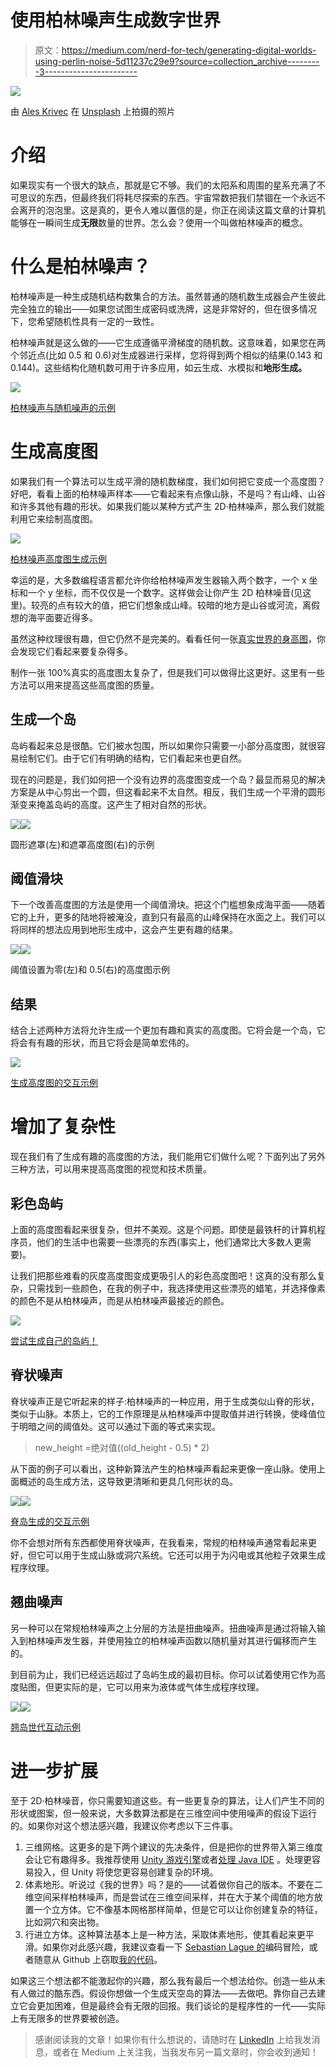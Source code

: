 # 使用柏林噪声生成数字世界

> 原文：<https://medium.com/nerd-for-tech/generating-digital-worlds-using-perlin-noise-5d11237c29e9?source=collection_archive---------3----------------------->

![](img/9dfc46315430408a2f69f306d969c0fb.png)

由 [Ales Krivec](https://unsplash.com/@aleskrivec?utm_source=medium&utm_medium=referral) 在 [Unsplash](https://unsplash.com?utm_source=medium&utm_medium=referral) 上拍摄的照片

# 介绍

如果现实有一个很大的缺点，那就是它不够。我们的太阳系和周围的星系充满了不可思议的东西，但最终我们将耗尽探索的东西。宇宙常数把我们禁锢在一个永远不会离开的泡泡里。这是真的，更令人难以置信的是，你正在阅读这篇文章的计算机能够在一瞬间生成**无限**数量的世界。怎么会？使用一个叫做柏林噪声的概念。

# 什么是柏林噪声？

柏林噪声是一种生成随机结构数集合的方法。虽然普通的随机数生成器会产生彼此完全独立的输出——如果您试图生成密码或洗牌，这是非常好的，但在很多情况下，您希望随机性具有一定的一致性。

柏林噪声就是这么做的——它生成遵循平滑梯度的随机数。这意味着，如果您在两个邻近点(比如 0.5 和 0.6)对生成器进行采样，您将得到两个相似的结果(0.143 和 0.144)。这些结构化随机数可用于许多应用，如云生成、水模拟和**地形生成。**

![](img/fad25f8575a41cefac067fc6ea4fc971.png)

[柏林噪声与随机噪声的示例](https://editor.p5js.org/Nova_Studios/sketches/dVlsI-pgG)

# 生成高度图

如果我们有一个算法可以生成平滑的随机数梯度，我们如何把它变成一个高度图？好吧，看看上面的柏林噪声样本——它看起来有点像山脉，不是吗？有山峰、山谷和许多其他有趣的形状。如果我们能以某种方式产生 2D·柏林噪声，那么我们就能利用它来绘制高度图。

![](img/5cb82dbed1575256250b9b90a0a9cd48.png)

[柏林噪声高度图生成示例](https://editor.p5js.org/Nova_Studios/sketches/0y_d704QM)

幸运的是，大多数编程语言都允许你给柏林噪声发生器输入两个数字，一个 x 坐标和一个 y 坐标，而不仅仅是一个数字。这样做会让你产生 2D 柏林噪音(见这里)。较亮的点有较大的值，把它们想象成山峰。较暗的地方是山谷或河流，离假想的海平面要近得多。

虽然这种纹理很有趣，但它仍然不是完美的。看看任何一张[真实世界的身高图](https://tangrams.github.io/heightmapper)，你会发现它们看起来要复杂得多。

制作一张 100%真实的高度图太复杂了，但是我们可以做得比这更好。这里有一些方法可以用来提高这些高度图的质量。

## 生成一个岛

岛屿看起来总是很酷。它们被水包围，所以如果你只需要一小部分高度图，就很容易绘制它们。由于它们有明确的结构，它们看起来也更自然。

现在的问题是，我们如何把一个没有边界的高度图变成一个岛？最显而易见的解决方案是从中心剪出一个圆，但这看起来不太自然。相反，我们生成一个平滑的圆形渐变来掩盖岛屿的高度。这产生了相对自然的形状。

![](img/d0db0d4024b6d4fa7befb6e0f2f8168d.png)![](img/6121900655d589ce272253bea25f8a96.png)

圆形遮罩(左)和遮罩高度图(右)的示例

## 阈值滑块

下一个改善高度图的方法是使用一个阈值滑块。把这个门槛想象成海平面——随着它的上升，更多的陆地将被淹没，直到只有最高的山峰保持在水面之上。我们可以将同样的想法应用到地形生成中，这会产生更有趣的结果。

![](img/ab2c4868ac28f7eeb0dafdc0b2d4b625.png)![](img/fd625e508c11de0bb35b35a55b0fbf57.png)

阈值设置为零(左)和 0.5(右)的高度图示例

## 结果

结合上述两种方法将允许生成一个更加有趣和真实的高度图。它将会是一个岛，它将会有有趣的形状，而且它将会是简单宏伟的。

![](img/ece39348b25c64d2e24b23ec2d45c9ab.png)

[生成高度图的交互示例](https://editor.p5js.org/Nova_Studios/sketches/ukG4xu2_O)

# 增加了复杂性

现在我们有了生成有趣的高度图的方法，我们能用它们做什么呢？下面列出了另外三种方法，可以用来提高高度图的视觉和技术质量。

## 彩色岛屿

上面的高度图看起来很复杂，但并不美观。这是个问题。即使是最铁杆的计算机程序员，他们的生活中也需要一些漂亮的东西(事实上，他们通常比大多数人更需要)。

让我们把那些难看的灰度高度图变成更吸引人的彩色高度图吧！这真的没有那么复杂，只需找到一些颜色，在我的例子中，我选择使用这些漂亮的蜡笔，并选择像素的颜色不是从柏林噪声，而是从柏林噪声最接近的颜色。

![](img/4665eea8af73e2c9db76a1fbb3ca7297.png)

[尝试生成自己的岛屿！](https://editor.p5js.org/Nova_Studios/sketches/phm7pkppC)

## 脊状噪声

脊状噪声正是它听起来的样子:柏林噪声的一种应用，用于生成类似山脊的形状，类似于山脉。本质上，它的工作原理是从柏林噪声中提取值并进行转换，使峰值位于明暗之间的阈值处。这可以通过下面的等式来实现。

> new_height =绝对值((old_height - 0.5) * 2)

从下面的例子可以看出，这种新算法产生的柏林噪声看起来更像一座山脉。使用上面概述的岛生成方法，这导致更清晰和更具几何形状的岛。

![](img/fc8bad59c705132e0b847641686dbe3c.png)![](img/606f751f5bd6093c019106e5d1e3abea.png)

[脊岛生成的交互示例](https://editor.p5js.org/Nova_Studios/sketches/8aCOi9Ocx)

你不会想对所有东西都使用脊状噪声，在我看来，常规的柏林噪声通常看起来更好，但它可以用于生成山脉或洞穴系统。它还可以用于为闪电或其他粒子效果生成程序纹理。

## 翘曲噪声

另一种可以在常规柏林噪声之上分层的方法是扭曲噪声。扭曲噪声是通过将输入输入到柏林噪声发生器，并使用独立的柏林噪声函数以随机量对其进行偏移而产生的。

到目前为止，我们已经远远超过了岛屿生成的最初目标。你可以试着使用它作为高度贴图，但更实际的是，它可以用来为液体或气体生成程序纹理。

![](img/2dafac14a1b070eb0b87cd5a922bb2cf.png)![](img/2a114a43489cd89cc9ae01c0d26e4c2d.png)

[翘岛世代互动示例](https://editor.p5js.org/Nova_Studios/sketches/XHp4Ddvla)

# 进一步扩展

至于 2D·柏林噪音，你只需要知道这些。有一些更复杂的算法，让人们产生不同的形状或图案，但一般来说，大多数算法都是在三维空间中使用噪声的假设下运行的。如果你对这个想法感兴趣，我建议你考虑以下三件事。

1.  三维网格。这更多的是下两个建议的先决条件，但是把你的世界带入第三维度会让它有趣得多。我推荐使用 [Unity 游戏引擎](https://store.unity.com/download-nuo)或者[处理 Java IDE](https://processing.org/download/) 。处理更容易投入，但 Unity 将使您更容易创建复杂的环境。
2.  体素地形。听说过《我的世界》吗？是的——试着做你自己的版本。不要在二维空间采样柏林噪声，而是尝试在三维空间采样，并在大于某个阈值的地方放置一个立方体。它不像基本网格那样简单，但是它可以让你创建复杂的特征，比如洞穴和突出物。
3.  行进立方体。这种算法基本上是一种方法，采取体素地形，使其看起来更平滑。如果你对此感兴趣，我建议查看一下 [Sebastian Lague 的](https://www.youtube.com/watch?v=M3iI2l0ltbE)编码冒险，或者随意从 Github 上窃取[我的代码](https://github.com/Robert-MacWha/Marching-Cubes-in-Unity)。

如果这三个想法都不能激起你的兴趣，那么我有最后一个想法给你。创造一些从未有人做过的酷东西。假设你想做一个生成天空岛的算法——去做吧。靠你自己去建立它会更加困难，但是最终会有无限的回报。我们谈论的是程序性的一代——实际上有无限多的世界要被创造。

> 感谢阅读我的文章！如果你有什么想说的，请随时在 [LinkedIn](https://www.linkedin.com/in/robert-macwha-0555141b6/) 上给我发消息，或者在 Medium 上关注我，当我发布另一篇文章时，你会收到通知！